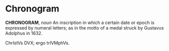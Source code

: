 # Chronogram

**CHRONOGRAM**, _noun_ An inscription in which a certain date or epoch is expressed by numeral letters; as in the motto of a medal struck by Gustavus Adolphus in 1632.

ChrIstVs DVX; ergo trIVMphVs.